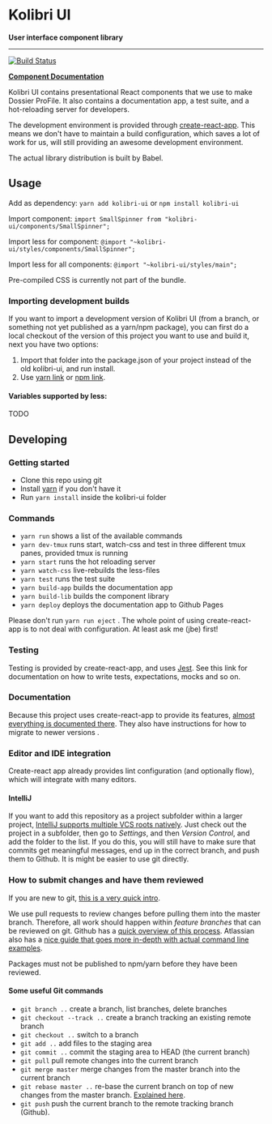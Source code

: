 # Kolibri UI

**User interface component library**

---

[![Build Status](https://travis-ci.org/dossiersolutions/kolibri-ui.svg?branch=master)](https://travis-ci.org/dossiersolutions/kolibri-ui)

**[Component Documentation](https://dossiersolutions.github.io/kolibri-ui/)**

Kolibri UI contains presentational React components that we use to make Dossier ProFile. It also contains a documentation app, a test suite, and a hot-reloading server for developers.

The development environment is provided through [create-react-app](https://github.com/facebookincubator/create-react-app). This means we don't have to maintain a build configuration, which saves a lot of work for us, will still providing an awesome development environment.

The actual library distribution is built by Babel.


## Usage

Add as dependency: `yarn add kolibri-ui` or `npm install kolibri-ui`

Import component: `import SmallSpinner from "kolibri-ui/components/SmallSpinner";`

Import less for component: `@import "~kolibri-ui/styles/components/SmallSpinner";`

Import less for all components: `@import "~kolibri-ui/styles/main";`

Pre-compiled CSS is currently not part of the bundle.

### Importing development builds

If you want to import a development version of Kolibri UI (from a branch, or something not yet published as a yarn/npm package), you can first do a local checkout of the version of this project you want to use and build it, next you have two options:

1. Import that folder into the package.json of your project instead of the old kolibri-ui, and run install.
2. Use [yarn link](https://yarnpkg.com/lang/en/docs/cli/link/) or [npm link](https://docs.npmjs.com/cli/link).

#### Variables supported by less:

TODO


## Developing

### Getting started

- Clone this repo using git
- Install [yarn](https://yarnpkg.com) if you don't have it
- Run `yarn install` inside the kolibri-ui folder

### Commands

- `yarn run` shows a list of the available commands
- `yarn dev-tmux` runs start, watch-css and test in three different tmux panes, provided tmux is running
- `yarn start` runs the hot reloading server
- `yarn watch-css` live-rebuilds the less-files
- `yarn test` runs the test suite
- `yarn build-app` builds the documentation app
- `yarn build-lib` builds the component library
- `yarn deploy` deploys the documentation app to Github Pages

Please don't run `yarn run eject` . The whole point of using create-react-app is to not deal with configuration. At least ask me (jbe) first!

### Testing

Testing is provided by create-react-app, and uses [Jest](https://facebook.github.io/jest/). See this link for documentation on how to write tests, expectations, mocks and so on.

### Documentation

Because this project uses create-react-app to provide its features, [almost everything is documented there](https://github.com/facebookincubator/create-react-app). They also have instructions for how to migrate to newer versions
.

### Editor and IDE integration

Create-react app already provides lint configuration (and optionally flow), which will integrate with many editors.

#### IntelliJ

If you want to add this repository as a project subfolder within a larger project, [IntelliJ supports multiple VCS roots natively](https://intellij-support.jetbrains.com/hc/en-us/community/posts/207052265-Multiple-git-repositories). Just check out the project in a subfolder, then go to *Settings*, and then *Version Control*, and add the folder to the list. If you do this, you will still have to make sure that commits get meaningful messages, end up in the correct branch, and push them to Github. It is might be easier to use git directly.

### How to submit changes and have them reviewed

If you are new to git, [this is a very quick intro](http://rogerdudler.github.io/git-guide/).

We use pull requests to review changes before pulling them into the master branch. Therefore, all work should happen within *feature branches* that can be reviewed on git. Github has a [quick overview of this process](https://guides.github.com/introduction/flow/). Atlassian also has a [nice guide that goes more in-depth with actual command line examples](https://www.atlassian.com/git/tutorials/comparing-workflows#feature-branch-workflow).

Packages must not be published to npm/yarn before they have been reviewed.

#### Some useful Git commands

- `git branch ..` create a branch, list branches, delete branches
- `git checkout --track ..` create a branch tracking an existing remote branch
- `git checkout ..` switch to a branch
- `git add ..` add files to the staging area
- `git commit ..` commit the staging area to HEAD (the current branch)
- `git pull` pull remote changes into the current branch
- `git merge master` merge changes from the master branch into the current branch
- `git rebase master ..` re-base the current branch on top of new changes from the master branch. [Explained here](https://www.atlassian.com/git/tutorials/merging-vs-rebasing#the-golden-rule-of-rebasing).
- `git push` push the current branch to the remote tracking branch (Github).
